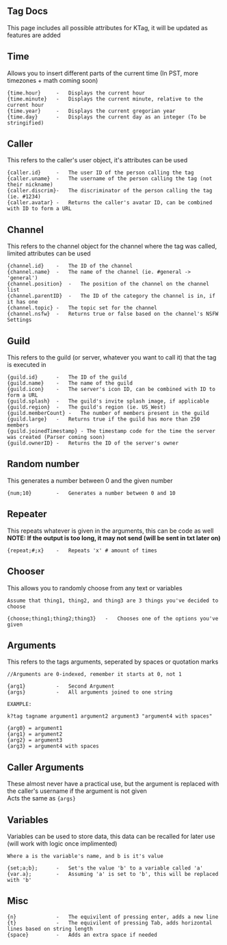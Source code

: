 ## Tag Docs
This page includes all possible attributes for KTag, it will be updated as features are added

## Time
Allows you to insert different parts of the current time (In PST, more timezones + math coming soon)
```
{time.hour}     -   Displays the current hour
{time.minute}   -   Displays the current minute, relative to the current hour
{time.year}     -   Displays the current gregorian year
{time.day}      -   Displays the current day as an integer (To be stringified)
```
## Caller
This refers to the caller's user object, it's attributes can be used
```
{caller.id}     -   The user ID of the person calling the tag
{caller.uname}  -   The username of the person calling the tag (not their nickname)
{caller.discrim}-   The discriminator of the person calling the tag (ie. #1234)
{caller.avatar} -   Returns the caller's avatar ID, can be combined with ID to form a URL
```
## Channel
This refers to the channel object for the channel where the tag was called, limited attributes can be used
```
{channel.id}    -   The ID of the channel
{channel.name}  -   The name of the channel (ie. #general -> 'general')
{channel.position}  -   The position of the channel on the channel list
{channel.parentID}  -   The ID of the category the channel is in, if it has one
{channel.topic} -   The topic set for the channel
{channel.nsfw}  -   Returns true or false based on the channel's NSFW Settings
```
## Guild
This refers to the guild (or server, whatever you want to call it) that the tag is executed in
```
{guild.id}      -   The ID of the guild
{guild.name}    -   The name of the guild
{guild.icon}    -   The server's icon ID, can be combined with ID to form a URL
{guild.splash}  -   The guild's invite splash image, if applicable
{guild.region}  -   The guild's region (ie. US_West)
{guild.memberCount} -   The number of members present in the guild
{guild.large}   -   Returns true if the guild has more than 250 members
{guild.joinedTimestamp} - The timestamp code for the time the server was created (Parser coming soon)
{guild.ownerID} -   Returns the ID of the server's owner
```
## Random number
This generates a number between 0 and the given number
```
{num;10}        -   Generates a number between 0 and 10
```
## Repeater
This repeats whatever is given in the arguments, this can be code as well
</br>**NOTE: If the output is too long, it may not send (will be sent in txt later on)**
```
{repeat;#;x}    -   Repeats 'x' # amount of times
```
## Chooser
This allows you to randomly choose from any text or variables
```
Assume that thing1, thing2, and thing3 are 3 things you've decided to choose

{choose;thing1;thing2;thing3}	-   Chooses one of the options you've given
```
## Arguments
This refers to the tags arguments, seperated by spaces or quotation marks
```
//Arguments are 0-indexed, remember it starts at 0, not 1

{arg1}          -   Second Argument
{args}          -   All arguments joined to one string

EXAMPLE:

k?tag tagname argument1 argument2 argument3 "argument4 with spaces"

{arg0} = argument1
{arg1} = argument2
{arg2} = argument3
{arg3} = argument4 with spaces
```
## Caller Arguments
These almost never have a practical use, but the argument is replaced with the caller's username if the argument is not given
</br>Acts the same as `{args}`

## Variables
Variables can be used to store data, this data can be recalled for later use (will work with logic once implimented)
```
Where a is the variable's name, and b is it's value

{set;a;b};      -   Set's the value 'b' to a variable called 'a'
{var.a};        -   Assuming 'a' is set to 'b', this will be replaced with 'b'
```
## Misc
```
{n}             -   The equivilent of pressing enter, adds a new line
{t}             -   The equivilent of pressing Tab, adds horizontal lines based on string length
{space}         -   Adds an extra space if needed
```
